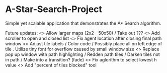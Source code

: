 # A-Star-Search-Project
Simple yet scalable application that demonstrates the A* Search algorithm.

Future updates:
  <> Allow larger maps (2x2 - 50x50)
    / Take out ???
  <> Add scroller to open and closed list
  <> Fix agent location after closing final path window
  <> Adjust tile labels
    / Color code
    / Possibly place all on left edge of tile
     . Utilize tiny font for overflow caused by small window size
  <> Replace pop up window with path highlighting
    / Redden path tiles
    / Darken tiles not in path
    / Make into a transition? (fade)
  <> Fix aglorithm to select lowest h value
  <> Add "percent of tiles blocked" tool
